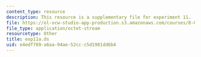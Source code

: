 ```yaml
---
content_type: resource
description: This resource is a supplementary file for experiment 11.
file: https://ol-ocw-studio-app-production.s3.amazonaws.com/courses/8-02t-electricity-and-magnetism-spring-2005/e4edf789a6aa94ae52ccc5d1981dd6b4_exp11a.ds
file_type: application/octet-stream
resourcetype: Other
title: exp11a.ds
uid: e4edf789-a6aa-94ae-52cc-c5d1981dd6b4
---
```

